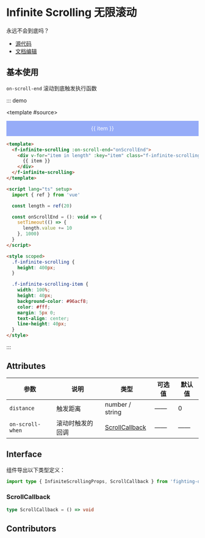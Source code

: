 # Infinite Scrolling 无限滚动

永远不会到底吗？

- [源代码](https://github.com/FightingDesign/fighting-design/tree/master/packages/fighting-design/infinite-scrolling)
- [文档编辑](https://github.com/FightingDesign/fighting-design/blob/master/docs/components/infinite-scrolling.md)

## 基本使用

`on-scroll-end` 滚动到底触发执行函数

::: demo

<template #source>
<f-infinite-scrolling :on-scroll-end="onScrollEnd">
<div v-for="item in length" :key="item" class="f-infinite-scrolling-item" style="">{{ item }}</div>
</f-infinite-scrolling>
</template>

```html
<template>
  <f-infinite-scrolling :on-scroll-end="onScrollEnd">
    <div v-for="item in length" :key="item" class="f-infinite-scrolling-item" style="">
      {{ item }}
    </div>
  </f-infinite-scrolling>
</template>

<script lang="ts" setup>
  import { ref } from 'vue'

  const length = ref(20)

  const onScrollEnd = (): void => {
    setTimeout(() => {
      length.value += 10
    }, 1000)
  }
</script>

<style scoped>
  .f-infinite-scrolling {
    height: 400px;
  }

  .f-infinite-scrolling-item {
    width: 100%;
    height: 40px;
    background-color: #96acf8;
    color: #fff;
    margin: 5px 0;
    text-align: center;
    line-height: 40px;
  }
</style>
```

:::

## Attributes

| 参数             | 说明             | 类型                                         | 可选值 | 默认值 |
| ---------------- | ---------------- | -------------------------------------------- | ------ | ------ |
| `distance`       | 触发距离         | number / string                              | ——     | 0      |
| `on-scroll-when` | 滚动时触发的回调 | <a href="#scrollcallback">ScrollCallback</a> | ——     | ——     |

## Interface

组件导出以下类型定义：

```ts
import type { InfiniteScrollingProps, ScrollCallback } from 'fighting-design'
```

### ScrollCallback

```ts
type ScrollCallback = () => void
```

## Contributors

<a href="https://github.com/Tyh2001" target="_blank">
  <f-avatar round src="https://avatars.githubusercontent.com/u/73180970?v=4" />
</a>

<a href="https://github.com/HoldingTheGhostAtTheGrave" target="_blank">
  <f-avatar round src="https://avatars.githubusercontent.com/u/76578532?v=4" />
</a>

<script lang="ts" setup>
  import { ref } from 'vue'

  const length = ref(20)

  const onScrollEnd = (): void => {
    setTimeout(() => {
      length.value += 10
    }, 1000)
  }
</script>

<style>
  .f-infinite-scrolling {
    height: 400px;
  }
  
  .f-infinite-scrolling-item {
    width: 100%;
    height: 40px;
    background: #96acf8;
    color: #fff;
    margin: 5px 0;
    text-align: center;
    line-height: 40px;
  }
</style>
